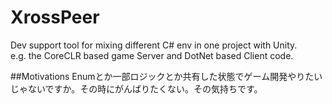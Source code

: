 # XrossPeer

Dev support tool for mixing different C# env in one project with Unity.  
e.g. the CoreCLR based game Server and DotNet based Client code.


##Motivations
Enumとか一部ロジックとか共有した状態でゲーム開発やりたいじゃないですか。その時にがんばりたくない。その気持ちです。